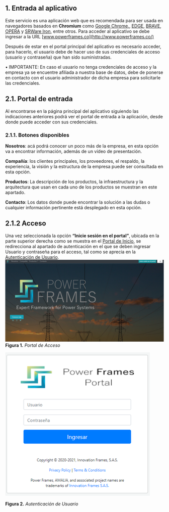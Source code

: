 ## 1. Entrada al aplicativo
Este servicio es una aplicación web que es recomendada para ser usada en navegadores basados en **Chromium** como [Google Chrome.](https://www.google.com/intl/es_es/chrome/), [EDGE](https://www.microsoft.com/es-es/edge), [BRAVE](https://brave.com/es/), [OPERA](https://www.opera.com/es) y  [SRWare Iron](https://www.srware.net/iron/), entre otros. 
Para acceder al aplicativo se debe ingresar a la URL [www.powerframes.co](http://www.powerframes.co/)

Después de estar en el portal principal del aplicativo es necesario acceder, para hacerlo, el usuario debe de hacer uso de sus credenciales de acceso (usuario y contraseña) que han sido suministradas.

• IMPORTANTE: En caso el usuario no tenga credenciales de acceso y la empresa ya se encuentre afiliada a nuestra base de datos, debe de ponerse en contacto con el usuario administrador de dicha empresa para solicitarle las credenciales.

## 2.1. Portal de entrada

Al encontrarse en la página principal del aplicativo siguiendo las indicaciones anteriores podrá ver el portal de entrada a la aplicación, desde donde puede acceder con sus credenciales.

### 2.1.1. Botones disponibles

**Nosotros**: acá podrá conocer un poco más de la empresa, en esta opción va a encontrar información, además de un vídeo de presentación.

**Compañía**: los clientes principales, los proveedores, el respaldo, la experiencia, la visión y la estructura de la empresa puede ser consultada en esta opción.

**Productos**: La descripción de los productos, la infraestructura y la arquitectura que usan en cada uno de los productos se muestran en este apartado.

**Contacto**: Los datos donde puede encontrar la solución a las dudas o cualquier información pertinente está desplegado en esta opción.

## 2.1.2 Acceso

Una vez seleccionada la opción **“Inicie sesión en el portal”**, ubicada en la parte superior derecha como se muestra en el [Portal de Inicio](./pictures/Imagen1.png), se redirecciona al apartado de autenticación en el que se deben ingresar Usuario y contraseña para el acceso, tal como se aprecia en la [Autenticación de Usuario](../pictures/Imagen2.png).
![Figura 1](../pictures/Imagen1.png "Acceso a la Plataforma")
**Figura 1.** *Portal de Acceso*

![Figura 2](../pictures/Imagen2.png "Autenticación de Usuario")

**Figura 2.** *Autenticación de Usuario*